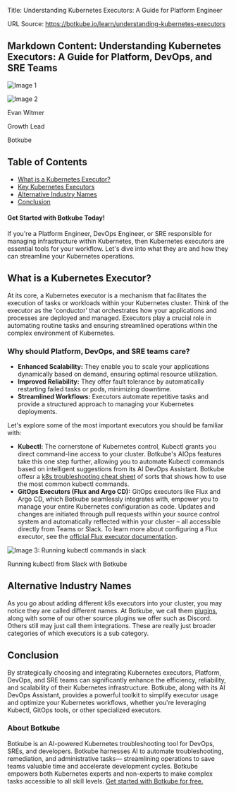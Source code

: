 Title: Understanding Kubernetes Executors: A Guide for Platform Engineer

URL Source: https://botkube.io/learn/understanding-kubernetes-executors

Markdown Content:
Understanding Kubernetes Executors: A Guide for Platform, DevOps, and SRE Teams
-------------------------------------------------------------------------------

![Image 1](https://cdn.prod.website-files.com/634fabb21508d6c9db9bc46f/65fdbe5e2b0c291bb5ec0536_Botkube%20BLOG%20Thumbnail%20(6).png)

![Image 2](https://cdn.prod.website-files.com/634fabb21508d6c9db9bc46f/64a86fdda4d8d06ce598598e_evan%20image.jpg)

Evan Witmer

Growth Lead

Botkube

Table of Contents
-----------------

*   [What is a Kubernetes Executor?](https://botkube.io/learn/understanding-kubernetes-executors#what-is-a-kubernetes-executor-)
*   [Key Kubernetes Executors](https://botkube.io/learn/understanding-kubernetes-executors#key-kubernetes-executors)
*   [Alternative Industry Names](https://botkube.io/learn/understanding-kubernetes-executors#alternative-industry-names)
*   [Conclusion](https://botkube.io/learn/understanding-kubernetes-executors#conclusion)

#### Get Started with Botkube Today!

If you're a Platform Engineer, DevOps Engineer, or SRE responsible for managing infrastructure within Kubernetes, then Kubernetes executors are essential tools for your workflow. Let's dive into what they are and how they can streamline your Kubernetes operations.

**What is a Kubernetes Executor?**
----------------------------------

At its core, a Kubernetes executor is a mechanism that facilitates the execution of tasks or workloads within your Kubernetes cluster. Think of the executor as the 'conductor' that orchestrates how your applications and processes are deployed and managed. Executors play a crucial role in automating routine tasks and ensuring streamlined operations within the complex environment of Kubernetes.

### **Why should Platform, DevOps, and SRE teams care?**

*   **Enhanced Scalability:** They enable you to scale your applications dynamically based on demand, ensuring optimal resource utilization.
*   **Improved Reliability:** They offer fault tolerance by automatically restarting failed tasks or pods, minimizing downtime.
*   **Streamlined Workflows:** Executors automate repetitive tasks and provide a structured approach to managing your Kubernetes deployments.

Let's explore some of the most important executors you should be familiar with:

*   **Kubectl:** The cornerstone of Kubernetes control, Kubectl grants you direct command-line access to your cluster. Botkube's AIOps features take this one step further, allowing you to automate Kubectl commands based on intelligent suggestions from its AI DevOps Assistant. Botkube offesr a [k8s troubleshooting cheat sheet](https://botkube.io/learn/kubectl-cheat-sheet) of sorts that shows how to use the most common kubectl commands.
*   **GitOps Executors (Flux and Argo CD):** GitOps executors like Flux and Argo CD, which Botkube seamlessly integrates with, empower you to manage your entire Kubernetes configuration as code. Updates and changes are initiated through pull requests within your source control system and automatically reflected within your cluster – all accessible directly from Teams or Slack. To learn more about configuring a Flux executor, see the [official Flux executor documentation](https://docs.botkube.io/configuration/executor/flux).

![Image 3: Running kubectl commands in slack](https://cdn.prod.website-files.com/634fabb21508d6c9db9bc46f/6658cb6e3dc7864df243e182_kubectl%20help%20with%20botkube.png)

Running kubectl from Slack with Botkube

Alternative Industry Names
--------------------------

As you go about adding different k8s executors into your cluster, you may notice they are called different names. At Botkube, we call them [plugins](https://botkube.io/integrations), along with some of our other source plugins we offer such as Discord. Others still may just call them integrations. These are really just broader categories of which executors is a sub category.

**Conclusion**
--------------

By strategically choosing and integrating Kubernetes executors, Platform, DevOps, and SRE teams can significantly enhance the efficiency, reliability, and scalability of their Kubernetes infrastructure. Botkube, along with its AI DevOps Assistant, provides a powerful toolkit to simplify executor usage and optimize your Kubernetes workflows, whether you're leveraging Kubectl, GitOps tools, or other specialized executors.

### About Botkube

Botkube is an AI-powered Kubernetes troubleshooting tool for DevOps, SREs, and developers. Botkube harnesses AI to automate troubleshooting, remediation, and administrative tasks— streamlining operations to save teams valuable time and accelerate development cycles. Botkube empowers both Kubernetes experts and non-experts to make complex tasks accessible to all skill levels. [Get started with Botkube for free.](https://app.botkube.io/)
